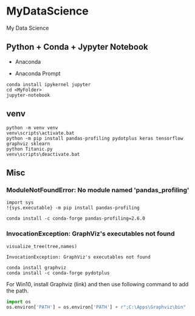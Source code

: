 # MyDataScience

My Data Science

## Python + Conda + Jypyter Notebook

- Anaconda

- Anaconda Prompt

```dos
conda install ipykernel jupyter
cd <MyFolder>
jupyter-notebook
```

## venv

```dos
python -m venv venv
venv\scripts\activate.bat
python -m pip install pandas-profiling pydotplus keras tensorflow graphviz sklearn
python Titanic.py
venv\scripts\deactivate.bat
```

## Misc

### ModuleNotFoundError: No module named 'pandas_profiling'

```dos
import sys
!{sys.executable} -m pip install pandas-profiling
```

`conda install -c conda-forge pandas-profiling=2.6.0`

### InvocationException: GraphViz's executables not found

`visualize_tree(tree,names)`

`InvocationException: GraphViz's executables not found`

```dos
conda install graphviz
conda install -c conda-forge pydotplus
```

For Win10, install Graphviz (link) and then use following command to add the path.

```python
import os
os.environ['PATH'] = os.environ['PATH'] + r";C:\Apps\Graphviz\bin"
```
